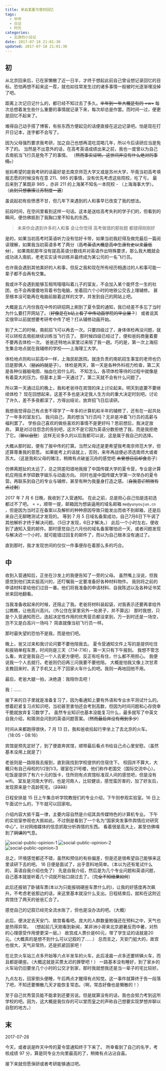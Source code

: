 ```yaml
---
title: 来自某夏令营的回忆
tags:
  - 中传
  - 日记
  - 时光
categories:
  - 云游的小日记
date: 2017-07-18 21:01:30
updated: 2017-07-18 21:01:30
---
```


## 初

从北京回来后，已在家懒散了近一日半，才终于想起此前自己曾设想记录回忆的目标。恐怕再想不起来这一茬，就也如往常发生过的诸多事情一般被时光逐渐埋没掉了吧。

距离上次记日记什么的，都已经不知过去了多久。~~半年到一年大概是有的 =w=~~
每次总想着发生些什么重要的事情就记录下来，每次却总是作罢。而时间一过，便更是回忆不起来了。

<!--more-->

难得自己动手搭了博客，有些东西方便起见的话便直接在这边记录吧。怕是现在打开日记本，连字都不会写了。

因为父母强烈要求我考研，加之自己也想再混吃混喝几年，所以今后读研应当是免不了的。
当然是不出意外的话，在高考英语成绩出来之前，我也一度曾以为自己去南航当飞行员是免不了的事情。
（~~然而事实证明，这世间并没有什么绝对的事情。~~）

爸妈希望的是我考研的话最好是去南京师范大学又或是苏州大学，毕竟当初高考填报志愿的时候没有在意 211、985 的事情，没有优先考虑这些院校，吃了亏。
最后来到了某既非 985 ，亦非 211 的上海某不知名一本院校 - （上海海事大学）。（~~此刻只想暴揍江苏制度一遍~~）

虽说起初有些愤懑不甘，但几年下来遇到的人和事早已改变了我的想法。

前段时间，在空间里看到这样一句话。这本是送给高考失利的学子们的，但看到的瞬间，便仿佛抵到了我胸口里不知名的东西。

> 未来你会遇到许多的人和事
> 会让你觉得
> 高考做错的那些题
> 都错得刚刚好

是的，如果当初高考时英语听力没有恰好卡带，如果当初我赶得及做完最后一篇阅读理解，如果我当初英语多考了两分（~~高考英语大概是高中生涯有史以来最低分~~），
如果南航那年没有提高英语分数线并对英语作出特殊要求，那么我大概就会成功进入南航，老老实实读书训练并最终成为某公司的一名飞行员。

也许我会遇到其他美好的人和事，但反之我和现在所有经历相遇过的人和事可能一辈子都不会再有交集。

我或许不会遇到能够互相骂嘻嘻叫着儿子的室友，不会加入某个能怀念一生的社团，也不会再傻傻地背着书包电脑，坐着回六个小时的地铁公交去上理辅修。
甚至根本没可能再在电脑前敲着这样的文字，并发到自己的网站上吧。

大概是五六月份我在中传的研招网上刷到了夏令营的通知，我已经差不多忘了当时为什么要打开网站了。（~~好像是在b站上看了中传动画学院的毕业展？~~）
或者说其实很早以前就想要考研考中传了吧？打从辅修动画开始。

到了大二的时候，南航招飞可以再去一次。只要四级过了，身体体检再没问题，就可以转校去南航继续训练当飞行员了。
那时候四级已经过了，便和爸妈商量着要不要再去体检一次。
爸爸还特地从家里过来陪了我一趟。巧的是，第一次上海招生集合地点就在我辅修的学校——上海理工大学。

体检地点则和以前高中一样，上海民航医院。就连负责的南航招生事宜的老师也仍旧是那俩人（~~挺凶的就是了~~）。
体检是两天，第一天是各种外科视力检查，第二天是各种仪器脑电图、抽血化验什么的。
不知怎么，各项体检等待的过程中就像是有着莫大的压力。但基本上第一天通过了，第二天就不会有什么问题了。

所以第一天通过后的晚上，我和老爸待在宾馆的床上讨论起来。明天到底要不要继续体检？
现在回想起来，这差不多也是决定我人生方向的重大决定时刻吧。讨论了许久，差不多夜都深了，方得出结论，放弃招飞日后读研。

我想我觉得自己有点舍不得学了一年多的计算机和半年的辅修了，还有在一起共处了一年多的室友们。
我问自己，真的想当飞行员吗？无非是冲着飞行员的高薪与福利罢了。
学些自己喜欢的做些喜欢的事情不是更好吗？思前想后，我决定放弃。
算是对过往怨念的告别吧，这次不是它因为英语分数拒绝了我，而是我拒绝了它。（~~聊以自慰~~）
这样无论多久的以后我都可以说，这是属于我自己的选择。

大概从那时起，便有了报中传的打算。当然父母还是更希望我考南京师范大学，但还算尊重我的意愿。
如果能考上的话就上，否则，来年再战便必须选南师大或者苏大。（这是我和父母的赌注，稍微有点破釜沉舟的感觉吧 ~~未曾想日后却食言了~~）

仿佛离题扯的太远了，总之阴差阳错地我报了中国传媒大学的夏令营，专业是计算机应用技术学硕数字娱乐与动画方向。
同时也是中国传媒大学第一次举办的夏令营。再联系到自己的专业与辅修，甚至有种为我量身打造之感。（~~自我意识稍微有点过剩~~）

2017 年 7 月 6 日晚，我收到了入营通知。
在此之前，总是担心自己怕是连初选都过不了吧。
= =，顺带一提，邮箱因为想装逼用的域名邮箱 `me@yunyoujun.cn` ，但是因为当时正在备案以及解析的种种原因导致只能发出而收不到邮箱，还是后来自己无聊瞎测试才发现的。
等到 7 月 5 日域名备案成功，自己7月6日下午调了其他解析才终于解决问题。（5日才发现，6日才解决。）
此后一个小时左右，便收到了通知入营的邮件。那时感觉自己六月份的域名备案哪怕迟一天，或者问题发现与解决迟一个小时，就可能错过回复的邮件了，而以为自己根本没有通过了。

直到那时，我才发现世间的仅仅一件事便存在着那么多的巧合。

## 中

收到入营通知后，正坐在沙发上的我便告知了一旁的父母。
虽然嘴上没说，但我感觉到他们其实挺高兴的，还叮嘱我一定要准备好各种材料物件。
我则将之前的申请材料拿给他们过目一番。他们将我准备的申请材料、自我陈述以及各种证书奖状来回地翻看。

当我准备收起来的时候，还阻止了我。老爸将材料装起袋，对我表示还要再拿给外公瞧瞧，让他高兴高兴。（外公住在家里另外一处房子，并不算远）
那时我想，只是个入营通知而已，连起决定性作用的优秀营员都没拿到，万一到时还是一场空，岂不又是白高兴一场吗？
简直就像当初飞行员一样。

那时最失望的恐怕不是我，而是他们吧。

晚上，爸又过来和我讨论问要不要他陪我去。
夏令营通知文件上写的是提供吃住和报销单程车票，时间则是三天（7.14-7.16），第一天只有下午报到。
我想不管怎么看，肯定是我自己一个人去更方便吧，反正有吃有住，什么都不用担心。
我便说我一个人去就行。老爸则仍旧再三问我要不要他陪。
大概是怕我又像上次甘肃支教回来时，丢了手机又上不了回家火车什么的吧。我则一再地回他不用。

最后，老爸大腿一拍，决绝道：我陪你去吧！

我：……

接下来的日子里就是准备复习了，因为看通知上要有外语和专业水平测试什么的。
想着赶紧复习点知识吧，当初甚至害怕还会考到高数，但因为时间问题和心存侥幸干脆就放弃复习数学了。
虽然专业知识也基本没能复习什么，最多就写了中英文自我介绍，和猜测会问到的英语问题答案。（~~然而最后并没有用到多少~~）

时间从来都跑得很快，7 月 13 日，我和爸收拾起行李坐上了去北京的火车。（18:05 - 08:16）

宾馆是预先定好了，到了便直奔宾馆，顺带最后看点书给自己点心里安慰。（虽然基本没用上就是了）

老爸则是一路陪我去报到，直到我找到学校提供的住宿住下。
校园并不算大，大概只有自己母校的1/2到1/3。寝室在21号楼，他们称作老国交（国际交流中心）。
吃饭是提供了有六十元的饭卡，住所则有点宾馆标准双人间的感觉吧，但是没有 wifi。
室友是河南大学的，也是河南人，比较健谈，感觉蛮厉害的，加了好友后，发现原来是个高龄死宅。（~~2333~~）

日程安排是 15 日上午集合听学院教授们的专业介绍，下午则参观实验室。16 日上午面试什么的，下午就可以回家啦。

介绍内容大抵千篇一律，主要内容自然是介绍其具传媒特色的计算机专业。
下午的实验室参观也大抵如此。不过倒是看到了一个名为“国家突发事件舆情应对研究中心”，针对网络媒体的信息抓取分析舆情的东西。
看着很是高大上，甚至仿佛嗅到了~~阴谋的~~气息。

![social-public-opinion-1](../../images/posts/memory-about-summer-camp/social-public-opinion-1.jpg)
![social-public-opinion-2](../../images/posts/memory-about-summer-camp/social-public-opinion-2.jpg)
![social-public-opinion-3](../../images/posts/memory-about-summer-camp/social-public-opinion-3.jpg)

总之，环境感觉都还不错，虽然和预估的有些偏差，但是还是很希望自己能够来这里读研下去的吧。
16 日便是面试了，出乎意料地简单。（本以为还有笔试什么的，英语自我介绍也免了）
先是自我介绍，然后是为几个专业问题和英语问题，自己基本就是听着几个词就开始口胡过去了。（~~完全不知结果如何~~）

此后还报销了卧铺车票(本以为只能报销硬座车票什么的)，让我的好感度再次飙升。不考虑老爸那边的话，来这里基本就没什么支出。日程结束后，就和在这附近宾馆住了两天的爸爸汇合了。

感觉自己的记叙已经完全流水账了，但也是没办法的吧。（大概）

此后，便决定去天安门、故宫看看吧。庞大的人群数量勉强还在预料之中，天气也是热得异常。
（想起前几天刚看到新闻，某非洲小哥来北京避暑反而中暑，对热的心理感受作用便更深一层。）
故宫成人票价是60元，带了学生证的话就是20元。（大概真的是想不到什么可以记叙的了……）
总而言之，天安门挺大的，故宫也很大，天气非常热，还是抓紧回家吧！

在北京火车站三点多开始等六点半发车的火车，此后凌晨一点多还要转辆火车，而且都是硬座。（大概这就是买票太迟的罪孽吧！）
一路基本没有睡好，到了家乡的火车站仍旧要坐几个小时的公交才到家，那时我就想我还是当一辈子的宅比较好。

九点左右，回家倒头便睡，午后两点才醒得有点知觉。这一事件就算终于告一段落了吧，不知还要懒散几天才能恢复常态。（啊，常态好像也是懒散的！）

至于自己优秀营员能不能拿到还要另说。但是就算没有的话，我也会努力考到这所学校的吧。因为，这大概是我仅存的可以堂而皇之的声称自己想要实现梦想并聊以自慰的地方。）

## 末

2017-07-28

今天，或者说是昨天中传的夏令营通知终于下来了。
所幸看到了自己的名字，考核成绩 97 分，算是同专业方向里最高的了，稍微有点沾沾自喜。

接下来就但愿保研或者考研能够通过吧。